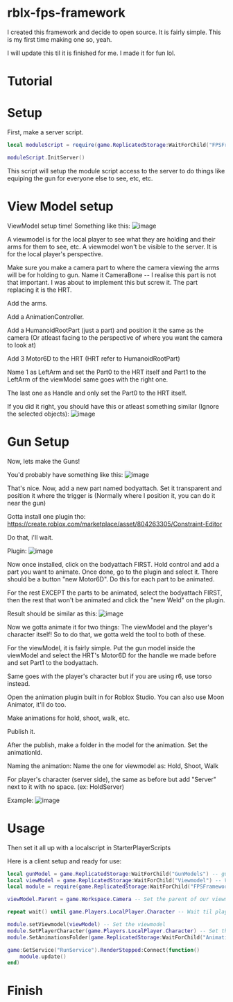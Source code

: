 # rblx-fps-framework
I created this framework and decide to open source. It is fairly simple. This is my first time making one so, yeah.

I will update this til it is finished for me.
I made it for fun lol.

# Tutorial
# Setup

First, make a server script.

```lua 
local moduleScript = require(game.ReplicatedStorage:WaitForChild("FPSFramework"):WaitForChild("ModuleScript"))

moduleScript.InitServer()
```

This script will setup the module script access to the server to do things like equiping the gun for everyone else to see, etc, etc.

# View Model setup

ViewModel setup time! Something like this:
![image](https://github.com/AProgrammRe/rblx-fps-framework/assets/121419504/a6df41d4-3e7d-4361-928d-5958c3364d06)

A viewmodel is for the local player to see what they are holding and their arms for them to see, etc. A viewmodel won't be visible to the server. It is for the local player's perspective.

Make sure you make a camera part to where the camera viewing the arms will be for holding to gun. Name it CameraBone -- I realise this part is not that important. I was about to implement this but screw it. The part replacing it is the HRT.

Add the arms.

Add a AnimationController.

Add a HumanoidRootPart (just a part) and position it the same as the camera (Or atleast facing to the perspective of where you want the camera to look at)

Add 3 Motor6D to the HRT (HRT refer to HumanoidRootPart)

Name 1 as LeftArm and set the Part0 to the HRT itself and Part1 to the LeftArm of the viewModel same goes with the right one.

The last one as Handle and only set the Part0 to the HRT itself.

If you did it right, you should have this or atleast something similar (Ignore the selected objects): ![image](https://github.com/AProgrammRe/rblx-fps-framework/assets/121419504/d5aa6268-dd68-4e68-a838-1a6bf90c6318)


# Gun Setup

Now, lets make the Guns!

You'd probably have something like this: 
![image](https://github.com/AProgrammRe/rblx-fps-framework/assets/121419504/3500289e-d5f5-48ff-9f25-459024591987)

That's nice. Now, add a new part named bodyattach. Set it transparent and position it where the trigger is (Normally where I position it, you can do it near the gun)

Gotta install one plugin tho: https://create.roblox.com/marketplace/asset/804263305/Constraint-Editor

Do that, i'll wait.

Plugin: ![image](https://github.com/AProgrammRe/rblx-fps-framework/assets/121419504/cc6d65bb-76db-4858-9254-c87fb76da2cb)

Now once installed, click on the bodyattach FIRST. Hold control and add a part you want to animate. Once done, go to the plugin and select it. There should be a button "new Motor6D".
Do this for each part to be animated.

For the rest EXCEPT the parts to be animated, select the bodyattach FIRST, then the rest that won't be animated and click the "new Weld" on the plugin.

Result should be similar as this: ![image](https://github.com/AProgrammRe/rblx-fps-framework/assets/121419504/67c4715b-db4d-499a-93a0-d9fd2abe1caf)

Now we gotta animate it for two things: The viewModel and the player's character itself!
So to do that, we gotta weld the tool to both of these.

For the viewModel, it is fairly simple. Put the gun model inside the viewModel and select the HRT's Motor6D for the handle we made before and set Part1 to the bodyattach.

Same goes with the player's character but if you are using r6, use torso instead.

Open the animation plugin built in for Roblox Studio. You can also use Moon Animator, it'll do too.

Make animations for hold, shoot, walk, etc.

Publish it.

After the publish, make a folder in the model for the animation. Set the animationId.

Naming the animation: 
Name the one for viewmodel as: Hold, Shoot, Walk

For player's character (server side), the same as before but add "Server" next to it with no space. (ex: HoldServer)

Example: ![image](https://github.com/AProgrammRe/rblx-fps-framework/assets/121419504/53662ca4-e6fe-4ec4-a0f3-69bc79c1e8c8)

# Usage

Then set it all up with a localscript in StarterPlayerScripts

Here is a client setup and ready for use:


```lua
local gunModel = game.ReplicatedStorage:WaitForChild("GunModels") -- gunModels stored.
local viewModel = game.ReplicatedStorage:WaitForChild("Viewmodel") -- ViewModel
local module = require(game.ReplicatedStorage:WaitForChild("FPSFramework"):WaitForChild("ModuleScript")) -- Module Script

viewModel.Parent = game.Workspace.Camera -- Set the parent of our viewmodel to the workspace camera

repeat wait() until game.Players.LocalPlayer.Character -- Wait til player's character is loaded

module.setViewmodel(viewModel) -- Set the viewmodel
module.SetPlayerCharacter(game.Players.LocalPlayer.Character) -- Set the character
module.SetAnimationsFolder(game.ReplicatedStorage:WaitForChild("Animations")) -- Now for this, you can set this up anytime another item is equip. Set this as the animation folder you made before.

game:GetService("RunService").RenderStepped:Connect(function()
	module.update()
end)
```

# Finish
